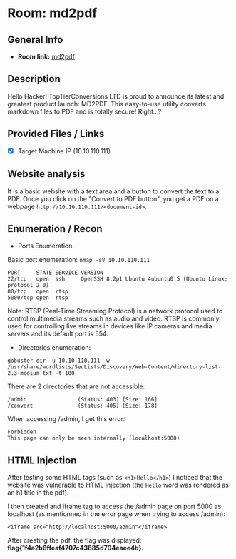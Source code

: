 # Room: md2pdf

## General Info
- **Room link:** [md2pdf](https://tryhackme.com/room/md2pdf)

## Description

Hello Hacker!
TopTierConversions LTD is proud to announce its latest and greatest product launch: MD2PDF.
This easy-to-use utility converts markdown files to PDF and is totally secure! Right...?

## Provided Files / Links
- [x] Target Machine IP (10.10.110.111)

## Website analysis

It is a basic website with a text area and a button to convert the text to a PDF. Once you click on the "Convert to PDF button", you get a PDF on a webpage `http://10.10.110.111/<document-id>`.

## Enumeration / Recon
- Ports Enumeration

Basic port enumeration:
`nmap -sV 10.10.110.111`

```
PORT     STATE SERVICE VERSION
22/tcp   open  ssh     OpenSSH 8.2p1 Ubuntu 4ubuntu0.5 (Ubuntu Linux; protocol 2.0)
80/tcp   open  rtsp
5000/tcp open  rtsp
```

Note: RTSP (Real-Time Streaming Protocol) is a network protocol used to control multimedia streams such as audio and video. RTSP is commonly used for controlling live streams in devices like IP cameras and media servers and its default port is 554. 

- Directories enumeration:

`gobuster dir -u 10.10.110.111 -w /usr/share/wordlists/SecLists/Discovery/Web-Content/directory-list-2.3-medium.txt -t 100`

There are 2 directories that are not accessible:

```
/admin                (Status: 403) [Size: 166]
/convert              (Status: 405) [Size: 178]
```

When accessing /admin, I get this error:

```
Forbidden
This page can only be seen internally (localhost:5000)
```

## HTML Injection

After testing some HTML tags (such as `<h1>Hello</h1>`) I noticed that the website was vulnerable to HTML injection (the `Hello` word was rendered as an h1 title in the pdf).

I then created and iframe tag to access the /admin page on port 5000 as localhost (as mentionned in the error page when trying to access /admin):

`<iframe src="http://localhost:5000/admin"</iframe>`

After creating the pdf, the flag was displayed: **flag{1f4a2b6ffeaf4707c43885d704eaee4b}**.